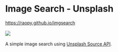 # Image Search - Unsplash
https://raopy.github.io/imgsearch <br><br>
<img src="https://user-images.githubusercontent.com/86762534/132123170-559aaa00-338b-47b2-8451-a4f85365dd94.png"> <br><br>
A simple image search using [Unsplash Source API](https://source.unsplash.com).
